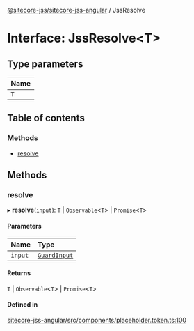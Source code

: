 [@sitecore-jss/sitecore-jss-angular](../README.md) / JssResolve

# Interface: JssResolve<T\>

## Type parameters

| Name |
| :------ |
| `T` |

## Table of contents

### Methods

- [resolve](JssResolve.md#resolve)

## Methods

### resolve

▸ **resolve**(`input`): `T` \| `Observable`<`T`\> \| `Promise`<`T`\>

#### Parameters

| Name | Type |
| :------ | :------ |
| `input` | [`GuardInput`](GuardInput.md) |

#### Returns

`T` \| `Observable`<`T`\> \| `Promise`<`T`\>

#### Defined in

[sitecore-jss-angular/src/components/placeholder.token.ts:100](https://github.com/Sitecore/jss/blob/d54d20669/packages/sitecore-jss-angular/src/components/placeholder.token.ts#L100)
